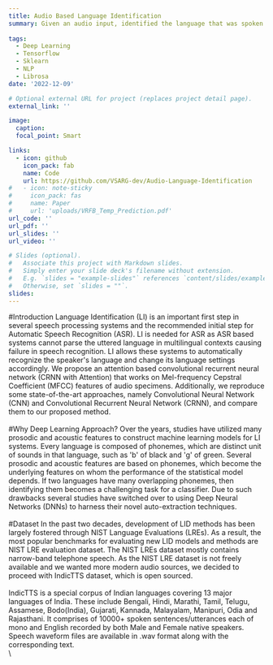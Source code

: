 ```yaml
---
title: Audio Based Language Identification
summary: Given an audio input, identified the language that was spoken using CNNs, CRNNs and Attention-based CRNNs.
 
tags:
  - Deep Learning
  - Tensorflow
  - Sklearn
  - NLP
  - Librosa
date: '2022-12-09'

# Optional external URL for project (replaces project detail page).
external_link: ''

image:
  caption: 
  focal_point: Smart

links:
  - icon: github
    icon_pack: fab
    name: Code
    url: https://github.com/VSARG-dev/Audio-Language-Identification
#   - icon: note-sticky
#     icon_pack: fas
#     name: Paper
#     url: 'uploads/VRFB_Temp_Prediction.pdf'
url_code: ''
url_pdf: ''
url_slides: ''
url_video: ''

# Slides (optional).
#   Associate this project with Markdown slides.
#   Simply enter your slide deck's filename without extension.
#   E.g. `slides = "example-slides"` references `content/slides/example-slides.md`.
#   Otherwise, set `slides = ""`.
slides: 
---
```


#Introduction
Language Identification (LI) is an important first step in several speech processing systems and the recommended initial step for Automatic Speech Recognition (ASR). LI is needed for ASR as ASR based systems cannot parse the uttered language in multilingual contexts causing failure in speech recognition. LI allows these systems to automatically recognize the speaker's language and change its language settings accordingly. We propose an attention based convolutional recurrent neural network (CRNN with Attention) that works on Mel-frequency Cepstral Coefficient (MFCC) features of audio specimens. Additionally, we reproduce some state-of-the-art approaches, namely Convolutional Neural Network (CNN) and Convolutional Recurrent Neural Network (CRNN), and compare them to our proposed method. \
\
#Why Deep Learning Approach?
Over the years, studies have utilized many prosodic and acoustic features to construct machine learning models for LI systems. Every language is composed of phonemes, which are distinct unit of sounds in that language, such as 'b' of black and 'g' of green. Several prosodic and acoustic features are based on phonemes, which become the underlying features on whom the performance of the statistical model depends. If two languages have many overlapping phonemes, then identifying them becomes a challenging task for a classifier. Due to such drawbacks several studies have switched over to using Deep Neural Networks (DNNs) to harness their novel auto-extraction techniques. \
\
#Dataset
In the past two decades, development of LID methods has been largely fostered through NIST Language Evaluations (LREs). As a result, the most popular benchmarks for evaluating new LID models and methods are NIST LRE evaluation dataset. The NIST LREs dataset mostly contains narrow-band telephone speech. As the NIST LRE dataset is not freely available and we wanted more modern audio sources, we decided to proceed with IndicTTS dataset, which is open sourced. \
\
IndicTTS is a special corpus of Indian languages covering 13 major languages of India. These include Bengali, Hindi, Marathi, Tamil, Telugu, Assamese, Bodo(India), Gujarati, Kannada, Malayalam, Manipuri, Odia and Rajasthani. It comprises of 10000+ spoken sentences/utterances each of mono and English recorded by both Male and Female native speakers. Speech waveform files are available in .wav format along with the corresponding text. \
\
